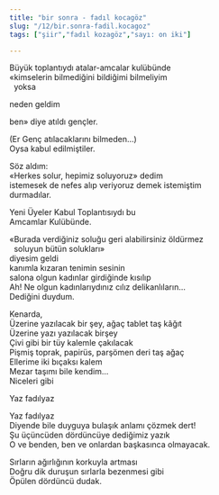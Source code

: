 ```yaml
---
title: "bir sonra - fadıl kocagöz"
slug: "/12/bir.sonra-fadil.kocagoz"
tags: ["şiir","fadıl kozagöz","sayı: on iki"]

---
```

Büyük toplantıydı atalar-amcalar kulübünde    
«kimselerin bilmediğini bildiğimi bilmeliyim  
  yoksa

neden geldim

ben» diye atıldı gençler.

(Er Genç atılacaklarını bilmeden...)  
Oysa kabul edilmiştiler.

Söz aldım:  
«Herkes solur, hepimiz soluyoruz» dedim  
istemesek de nefes alıp veriyoruz demek istemiştim  
durmadılar.

Yeni Üyeler Kabul Toplantısıydı bu  
Amcamlar Kulübünde.

«Burada verdiğiniz soluğu geri alabilirsiniz öldürmez  
  soluyun bütün solukları»  
diyesim geldi  
kanımla kızaran tenimin sesinin  
salona olgun kadınlar girdiğinde kısılıp  
Ah! Ne olgun kadınlarıydınız cılız delikanlıların...  
Dediğini duydum.

Kenarda,  
Üzerine yazılacak bir şey, ağaç tablet taş kâğıt  
Üzerine yazı yazılacak birşey  
Çivi gibi bir tüy kalemle çakılacak  
Pişmiş toprak, papirüs, parşömen deri taş ağaç  
Ellerime iki bıçaksı kalem  
Mezar taşımı bile kendim...  
Niceleri gibi

Yaz fadılyaz

Yaz fadılyaz  
Diyende bile duyguya bulaşık anlamı çözmek dert!  
Şu üçüncüden dördüncüye dediğimiz yazık  
O ve benden, ben ve onlardan başkasınca olmayacak.

Sırların ağırlığının korkuyla artması  
Doğru dik duruşun sırlarla bezenmesi gibi  
Öpülen dördüncü dudak.
